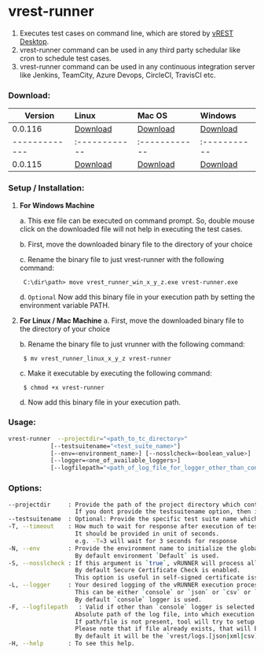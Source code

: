 # vrest-runner

1. Executes test cases on command line, which are stored by [vREST Desktop](https://desktop.vrest.io).
2. vrest-runner command can be used in any third party schedular like cron to schedule test cases.
3. vrest-runner command can be used in any continuous integration server like Jenkins, TeamCity, Azure Devops, CircleCI, TravisCI etc. 

### Download:
| Version       | Linux        | Mac OS       | Windows      |
| ------------- |:------------ | :------------| :----------- |
| 0.0.116       | [Download](https://github.com/Optimizory/vrest-runner/releases/download/v0.0.116/vrest_runner_linux_0_0_116) | [Download](https://github.com/Optimizory/vrest-runner/releases/download/v0.0.116/vrest_runner_mac_0_0_116) | [Download](https://github.com/Optimizory/vrest-runner/releases/download/v0.0.116/vrest_runner_win_0_0_116.exe) |
| ------------- |:------------ | :------------| :----------- |
| 0.0.115       | [Download](https://github.com/Optimizory/vrest-runner/releases/download/v0.0.115/vrest_runner_linux_0_0_115) | [Download](https://github.com/Optimizory/vrest-runner/releases/download/v0.0.115/vrest_runner_mac_0_0_115) | [Download](https://github.com/Optimizory/vrest-runner/releases/download/v0.0.115/vrest_runner_win_0_0_115.exe) |

### Setup / Installation:
1. **For Windows Machine**
    
    a. This exe file can be executed on command prompt. So, double mouse click on the downloaded file will not help in executing the test cases.

    b. First, move the downloaded binary file to the directory of your choice
    
    c. Rename the binary file to just vrest-runner with the following command:

        C:\dir\path> move vrest_runner_win_x_y_z.exe vrest-runner.exe

    d. `Optional` Now add this binary file in your execution path by setting the environment variable PATH.


2. **For Linux / Mac Machine**
    a. First, move the downloaded binary file to the directory of your choice
    
    b. Rename the binary file to just vrunner with the following command:
    
        $ mv vrest_runner_linux_x_y_z vrest-runner
    
    c. Make it executable by executing the following command:
    
        $ chmod +x vrest-runner
    
    d. Now add this binary file in your execution path.


### Usage:
```bash
vrest-runner  --projectdir="<path_to_tc_directory>" 
            [--testsuitename="<test_suite_name>"]
            [--env=<environment_name>] [--nosslcheck=<boolean_value>]
            [--logger=<one_of_available_loggers>] 
            [--logfilepath="<path_of_log_file_for_logger_other_than_console>"]
```

### Options:
```bash
--projectdir     : Provide the path of the project directory which contains the testsuites.json file.
                   If you dont provide the testsuitename option, then it will execute all the test suites available in the project.
--testsuitename  : Optional: Provide the specific test suite name which you want to execute in double quotes.
-T, --timeout    : How much to wait for response after execution of test case.
                   It should be provided in unit of seconds.
                   e.g. -T=3 will wait for 3 seconds for response
-N, --env        : Provide the environment name to initialize the global variables.
                   By default environment `Default` is used.
-S, --nosslcheck : If this argument is `true`, vRUNNER will process all requests, without Secure Certificate Check.
                   By default Secure Certificate Check is enabled. 
                   This option is useful in self-signed certificate issues.
-L, --logger     : Your desired logging of the vRUNNER execution process and result.
                   This can be either `console` or `json` or `csv` or `xunit`.
                   By default `console` logger is used.
-F, --logfilepath   : Valid if other than `console` logger is selected.
                   Absolute path of the log file, into which execution process and result logs will be dumped.
                   If path/file is not present, tool will try to setup that path, and create file automatically.
                   Please note that if file already exists, that will be overwritten.
                   By default it will be the `vrest/logs.[json|xml|csv]` in current directory.
-H, --help       : To see this help.
```